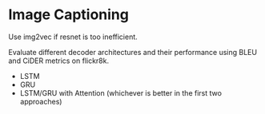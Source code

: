 # Image Captioning

Use img2vec if resnet is too inefficient.

Evaluate different decoder architectures and their performance using BLEU and CiDER metrics on flickr8k.

- LSTM
- GRU
- LSTM/GRU with Attention (whichever is better in the first two approaches)

